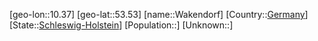 ﻿---
location: [53.53,10.37]
type: City
tags:
- geo/City


SpocWebEntityId: 35395
isDeleted: false
confidential: public

---
[geo-lon::10.37]
[geo-lat::53.53]
[name::Wakendorf]
[Country::[Germany](geo/Continent/Europe/Germany.md)]
[State::[Schleswig-Holstein](geo/Continent/Europe/Germany/Schleswig-Holstein.md)]
[Population::]
[Unknown::]


